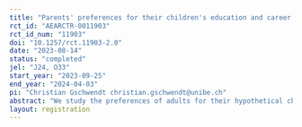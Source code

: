 ```yaml
---
title: "Parents' preferences for their children's education and career paths"
rct_id: "AEARCTR-0011903"
rct_id_num: "11903"
doi: "10.1257/rct.11903-2.0"
date: "2023-08-14"
status: "completed"
jel: "J24, O33"
start_year: "2023-09-25"
end_year: "2024-04-03"
pi: "Christian Gschwendt christian.gschwendt@unibe.ch"
abstract: "We study the preferences of adults for their hypothetical child’s educational and career paths. For that purpose, we implement a discrete choice experiment among a representative survey of 6000 adults aged between 25 and 60 in Switzerland where we ask them in multiple choice situations which of two “careers” they would prefer for their child. These careers are defined by the highest educational attainment, wage, the hierarchical position in their job, and the risk that their job will be substituted within the next 10 years. We ask half of the survey sample about their preferences for their hypothetical daughter, and the other half about preferences for their hypothetical son. We investigate how career attributes affect the likelihood of a career being chosen, how these preferences for career attributes vary depending on whether respondents are asked about their hypothetical daughter or son, and whether preferences depend on respondent characteristics. "
layout: registration
---
```


